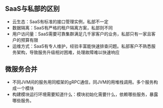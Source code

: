 ## SaaS与私部的区别
- 云生态：SaaS有标准的接口管理实例，私部不一定
- 数据隔离：SaaS有严格的租户隔离方案，私部则不同
- 用户访问量：SaaS需要可靠集群满足几千家客户的业务，私部只有一家且客户的预算有限
- 运维方式：SaaS有专人维护，经验丰富能快速排查问题。私部客户不熟悉服务架构，导致服务升级相对困难，处理故障难以快速响应

## 微服务合并
- 不同JVM间的服务用同框架的gRPC通信，同JVM的用堆栈调用。多个服务构成一个模块
- 构建模块运行环境需要知道什么：模块初始化需要什么，依赖哪些服务，暴露哪些服务。